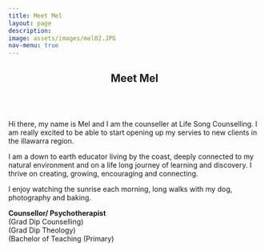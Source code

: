 ```yaml
---
title: Meet Mel
layout: page
description:
image: assets/images/mel02.JPG
nav-menu: true
---
```


<!-- Main -->
<div id="main">

<!-- One -->
<section id="one">
	<div class="inner">
		<header class="major">
			<h2>Meet Mel</h2>
		</header>
	<p><span class="image left"><img src="{% link assets/images/mel03.JPG %}" alt=""/>
</span></p>
	<p>Hi there, my name is Mel and I am the counseller at Life Song Counselling. I am really excited to be able to start opening up my servies to new clients in the illawarra region.</p>
	<p>I am a down to earth educator living by the coast, deeply connected to my natural environment and on a life long journey of learning and discovery. I thrive on creating, growing, encouraging and connecting.</p>
	<p>I enjoy watching the sunrise each morning, long walks with my dog, photography and baking.</p>
	<p> <b>Counsellor/ Psychotherapist</b> <br> (Grad Dip Counselling)<br> (Grad Dip Theology)<br> (Bachelor of Teaching (Primary)</p>

	
</div>
</section>

</div>
